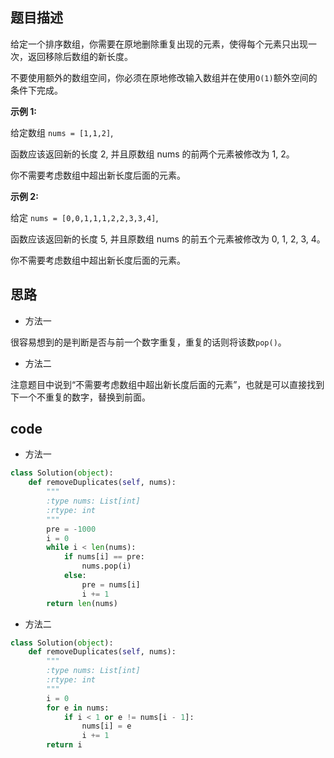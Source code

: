 ## 题目描述

给定一个排序数组，你需要在原地删除重复出现的元素，使得每个元素只出现一次，返回移除后数组的新长度。

不要使用额外的数组空间，你必须在原地修改输入数组并在使用`O(1)`额外空间的条件下完成。

**示例 1:**

给定数组 `nums = [1,1,2]`, 

函数应该返回新的长度 2, 并且原数组 nums 的前两个元素被修改为 1, 2。 

你不需要考虑数组中超出新长度后面的元素。

**示例 2:**

给定 `nums = [0,0,1,1,1,2,2,3,3,4]`,

函数应该返回新的长度 5, 并且原数组 nums 的前五个元素被修改为 0, 1, 2, 3, 4。

你不需要考虑数组中超出新长度后面的元素。

## 思路

- 方法一

很容易想到的是判断是否与前一个数字重复，重复的话则将该数`pop()`。

- 方法二

注意题目中说到“不需要考虑数组中超出新长度后面的元素”，也就是可以直接找到下一个不重复的数字，替换到前面。

## code

- 方法一

```python
class Solution(object):
    def removeDuplicates(self, nums):
        """
        :type nums: List[int]
        :rtype: int
        """
        pre = -1000
        i = 0
        while i < len(nums):
            if nums[i] == pre:
                nums.pop(i)
            else:
                pre = nums[i]
                i += 1
        return len(nums)
```

- 方法二
```python
class Solution(object):
    def removeDuplicates(self, nums):
        """
        :type nums: List[int]
        :rtype: int
        """
        i = 0
        for e in nums:
            if i < 1 or e != nums[i - 1]:
                nums[i] = e
                i += 1
        return i
```